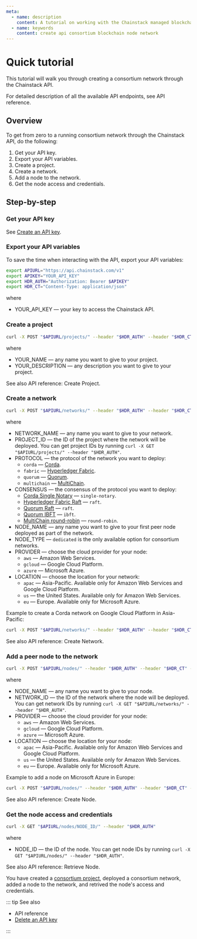 ```yaml
---
meta:
  - name: description
    content: A tutorial on working with the Chainstack managed blockchain services through API.
  - name: keywords
    content: create api consortium blockchain node network
---
```


# Quick tutorial

This tutorial will walk you through creating a consortium network through the Chainstack API.

For detailed description of all the available API endpoints, see <a :href="$themeConfig.apiDocsURL" target="_blank">API reference</a>.

## Overview

To get from zero to a running consortium network through the Chainstack API, do the following:

1. Get your API key.
1. Export your API variables.
1. Create a project.
1. Create a network.
1. Add a node to the network.
1. Get the node access and credentials.

## Step-by-step

### Get your API key

See [Create an API key](/platform/create-an-api-key).

### Export your API variables

To save the time when interacting with the API, export your API variables:

``` sh
export APIURL="https://api.chainstack.com/v1"
export APIKEY="YOUR_API_KEY"
export HDR_AUTH="Authorization: Bearer $APIKEY"
export HDR_CT="Content-Type: application/json"
```

where

* YOUR_API_KEY — your key to access the Chainstack API.

### Create a project

``` sh
curl -X POST "$APIURL/projects/" --header "$HDR_AUTH" --header "$HDR_CT" --data '{"name":"YOUR_NAME","description":"YOUR_DESCRIPTION"}'
```

where

* YOUR_NAME — any name you want to give to your project.
* YOUR_DESCRIPTION — any description you want to give to your project.

See also API reference: <a :href="$themeConfig.apiDocsURL + '#operation/createProject'" target="_blank">Create Project</a>.

### Create a network

``` sh
curl -X POST "$APIURL/networks/" --header "$HDR_AUTH" --header "$HDR_CT" --data '{"name":"NETWORK_NAME","project":"PROJECT_ID","protocol":"PROTOCOL","configuration":{"consensus":"CONSENSUS"},"nodes":[{"name":"NODE_NAME","type":"NODE_TYPE","role":"peer","provider":"CLOUD_PROVIDER","region":"LOCATION","configuration":{}}]}'
```

where

* NETWORK_NAME — any name you want to give to your network.
* PROJECT_ID — the ID of the project where the network will be deployed. You can get project IDs by running `curl -X GET "$APIURL/projects/" --header "$HDR_AUTH"`.
* PROTOCOL — the protocol of the network you want to deploy:
	* `corda` — [Corda](/blockchains/corda).
	* `fabric` — [Hyperledger Fabric](/blockchains/fabric).
	* `quorum` — [Quorum](/blockchains/quorum).
	* `multichain` — [MultiChain](/blockchains/multichain).
* CONSENSUS — the consensus of the protocol you want to deploy:
	* [Corda Single Notary](/blockchains/corda#consensus) — `single-notary`.
	* [Hyperledger Fabric Raft](/blockchains/fabric#consensus) — `raft`.
	* [Quorum Raft](/blockchains/quorum#raft) — `raft`.
	* [Quorum IBFT](/blockchains/quorum#ibft) — `ibft`.
	* [MultiChain round-robin](/blockchains/multichain#consensus) — `round-robin`.
* NODE_NAME — any name you want to give to your first peer node deployed as part of the network.
* NODE_TYPE — `dedicated` is the only available option for consortium networks.
* PROVIDER — choose the cloud provider for your node:
	* `aws` — Amazon Web Services.
	* `gcloud` — Google Cloud Platform.
	* `azure` — Microsoft Azure.
* LOCATION — choose the location for your network:
	* `apac` — Asia-Pacific. Available only for Amazon Web Services and Google Cloud Platform.
	* `us` — the United States. Available only for Amazon Web Services.
	* `eu` — Europe. Available only for Microsoft Azure.

Example to create a Corda network on Google Cloud Platform in Asia-Pacific:

``` sh
curl -X POST "$APIURL/networks/" --header "$HDR_AUTH" --header "$HDR_CT" --data '{"name":"NETWORK_NAME","project":"PR-123-456","protocol":"corda","configuration":{"consensus":"single-notary"},"nodes":[{"name":"My node name","type":"dedicated","role":"peer","provider":"gcloud","region":"apac","configuration":{}}]}'
```

See also API reference: <a :href="$themeConfig.apiDocsURL + '#operation/createNetwork'" target="_blank">Create Network</a>.

### Add a peer node to the network

``` sh
curl -X POST "$APIURL/nodes/" --header "$HDR_AUTH" --header "$HDR_CT" --data '{"name":"NODE_NAME","network":"NETWORK_ID","type": "dedicated","role":"peer","provider":"PROVIDER","region":"LOCATION","configuration":{}}'
```

where

* NODE_NAME — any name you want to give to your node.
* NETWORK_ID — the ID of the network where the node will be deployed. You can get network IDs by running `curl -X GET "$APIURL/networks/" --header "$HDR_AUTH"`.
* PROVIDER — choose the cloud provider for your node:
	* `aws` — Amazon Web Services.
	* `gcloud` — Google Cloud Platform.
	* `azure` — Microsoft Azure.
* LOCATION — choose the location for your node:
	* `apac` — Asia-Pacific. Available only for Amazon Web Services and Google Cloud Platform.
	* `us` — the United States. Available only for Amazon Web Services.
	* `eu` — Europe. Available only for Microsoft Azure.

Example to add a node on Microsoft Azure in Europe:

``` sh
curl -X POST "$APIURL/nodes/" --header "$HDR_AUTH" --header "$HDR_CT" --data '{"name":"My node name","network":"NW-123-456-7","type": "dedicated","role":"peer","provider":"azure","region":"eu","configuration":{}}'
```

See also API reference: <a :href="$themeConfig.apiDocsURL + '#operation/createNode'" target="_blank">Create Node</a>.

### Get the node access and credentials

``` sh
curl -X GET "$APIURL/nodes/NODE_ID/" --header "$HDR_AUTH"
```

where

* NODE_ID — the ID of the node. You can get node IDs by running `curl -X GET "$APIURL/nodes/" --header "$HDR_AUTH"`.

See also API reference: <a :href="$themeConfig.apiDocsURL + '#operation/retrieveNode'" target="_blank">Retrieve Node</a>.

You have created a [consortium project](/glossary/consortium-project), deployed a consortium network, added a node to the network, and retrived the node's access and credentials.

::: tip See also

* <a :href="$themeConfig.apiDocsURL" target="_blank">API reference</a>
* [Delete an API key](/platform/delete-an-api-key)

:::
